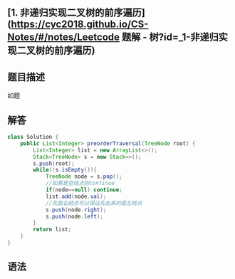 ## [1. 非递归实现二叉树的前序遍历](https://cyc2018.github.io/CS-Notes/#/notes/Leetcode 题解 - 树?id=_1-非递归实现二叉树的前序遍历)

## 题目描述

如题

## 解答



```java
class Solution {
    public List<Integer> preorderTraversal(TreeNode root) {
        List<Integer> list = new ArrayList<>();
        Stack<TreeNode> s = new Stack<>();
        s.push(root);
        while(!s.isEmpty()){
            TreeNode node = s.pop();
            //如果是空结点则continue
            if(node==null) continue;
            list.add(node.val);
            //先放右结点可以保证先出来的是左结点
            s.push(node.right);
            s.push(node.left);
        }
        return list;
    }
}
```

## 语法